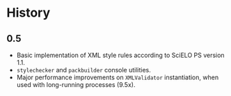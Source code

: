 History
=======

0.5
---

* Basic implementation of XML style rules according to SciELO PS version 1.1.
* `stylechecker` and `packbuilder` console utilities.
* Major performance improvements on `XMLValidator` instantiation, when used
  with long-running processes (9.5x).

